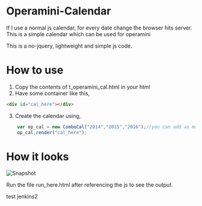 Operamini-Calendar
==================

If I use a normal js calendar, for every date change the browser hits server. This is a simple calendar which can be used for operamini

This is a no-jquery, lightweight and simple js code.

How to use
=================

1. Copy the contents of t_operamini_cal.html in your html
2. Have some container like this,
``` html
<div id="cal_here"></div>
```
3. Create the calendar using,
``` js
	var op_cal = new ComboCal("2014","2015","2016");//you can add as many years you want, preferably lesser for usability
	op_cal.render("cal_here");
```

How it looks
=================
![Snapshot](https://github.com/bltvan/Operamini-Calendar/blob/master/snapshot.png)

Run the file run_here.html after referencing the js to see the output.

test jenkins2
